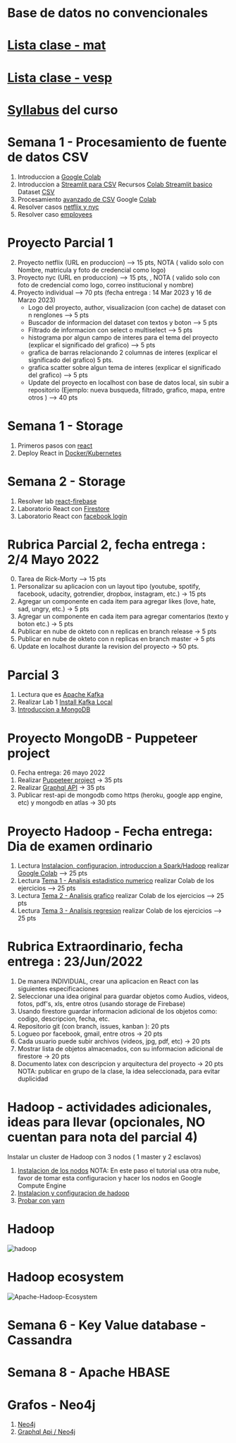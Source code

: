 # Base de datos no convencionales 
# [Lista clase - mat ](https://docs.google.com/spreadsheets/d/1dOm-NY6SsUxfwRUGWg7L3a67ItgLGb5osRW-cUIdIvA/edit?usp=sharing)

# [Lista clase - vesp](https://docs.google.com/spreadsheets/d/1aDId7xSsn4z9s0jkYY5f1whpYE5-utFabXUWKiKDMnA/edit?usp=sharing)

# [Syllabus](https://www.uv.mx/fei/plan-de-estudios/ingenieria-de-software/) del curso 

# Semana 1 - Procesamiento de fuente de datos CSV
1. Introduccion a [Google Colab](https://www.adictosaltrabajo.com/2019/06/04/google-colab-python-y-machine-learning-en-la-nube/)
2. Introduccion a [Streamlit para CSV](https://github.com/adsoftsito/nosql/blob/main/csv/Modulo_5_%20AplicacionWebdeCienciadedatos.pdf) Recursos [Colab Streamlit basico](https://github.com/adsoftsito/nosql/blob/main/csv/APRENDE_M5_sincronico.ipynb) Dataset [CSV](https://github.com/adsoftsito/nosql/blob/main/csv/dataset.csv)
3. Procesamiento [avanzado de CSV](https://github.com/adsoftsito/nosql/blob/main/csv/DSAModulo5_Profundiza_final_AdolfoCenteno_Feb2022.pdf) Google [Colab](https://github.com/adsoftsito/nosql/blob/main/csv/PROFUNDIZA_M5_AdolfoCenteno_Feb2022.ipynb)
4. Resolver casos [netflix y nyc](https://github.com/adsoftsito/nosql/blob/main/csv/LIVEMD5-Preparar%20para%20Aplicar_final.pdf)
5. Resolver caso [employees](https://github.com/adsoftsito/nosql/blob/main/csv/LIVE_DSAI_M5_Plan%20del%20Reto_AdolfoCenteno.pdf)

# Proyecto Parcial 1
2. Proyecto netflix  (URL en produccion) --> 15 pts, NOTA ( valido solo con Nombre, matricula y foto de credencial como logo)
4. Proyecto nyc  (URL en produccion) --> 15 pts, , NOTA ( valido solo con foto de credencial como logo, correo institucional y nombre)
5. Proyecto individual  --> 70 pts  (fecha entrega : 14 Mar 2023 y 16 de Marzo 2023)
   - Logo del proyecto, author, visualizacion (con cache) de dataset con n renglones --> 5 pts
   - Buscador de informacion del dataset con textos y boton --> 5 pts
   - Filtrado de informacion con select o multiselect --> 5 pts
   - histograma por algun campo de interes para el tema del proyecto  (explicar el significado del grafico) --> 5 pts
   - grafica de barras relacionando 2 columnas de interes (explicar el significado del grafico) 5 pts.
   - grafica scatter sobre algun tema de interes (explicar el significado del grafico) --> 5 pts
   - Update del proyecto en localhost con base de datos local, sin subir a repositorio (Ejemplo: nueva busqueda, filtrado, grafico, mapa, entre otros ) --> 40 pts

# Semana 1 - Storage
1. Primeros pasos con [react](https://www.udemy.com/course/react-js-para-principiantes-desde-cero-curso-gratuito/)
2. Deploy React in  [Docker/Kubernetes](https://docs.google.com/presentation/d/1YFgDfZ9FLu3dwyANWK_xfL54NgahGA8C/edit?usp=sharing&ouid=103318994033956699072&rtpof=true&sd=true)

# Semana 2 - Storage
1. Resolver lab [react-firebase](https://dev.to/itnext/how-to-do-image-upload-with-firebase-in-react-cpj)
2. Laboratorio React con [Firestore](https://bezkoder.com/react-firestore-crud/)
3. Laboratorio React con [facebook login](https://www.djamware.com/post/5e6d6a9a05efef95f94c4aed/reactjs-tutorial-facebook-login-example)

# Rubrica Parcial 2, fecha entrega : 2/4 Mayo 2022
0. Tarea de Rick-Morty --> 15 pts 
1. Personalizar su aplicacion con un layout tipo (youtube, spotify, facebook, udacity, gotrendier, dropbox, instagram, etc.) -> 15 pts
3. Agregar un componente en cada item para agregar likes (love, hate, sad, ungry, etc.) -> 5 pts
4. Agregar un componente en cada item para agregar comentarios (texto y boton etc.) -> 5 pts
5. Publicar en nube de okteto con n replicas en branch release  -> 5 pts
6. Publicar en nube de okteto con n replicas en branch master  -> 5 pts
7. Update en localhost durante la revision del proyecto -> 50 pts.


# Parcial 3 
1. Lectura que es [Apache Kafka](https://www.redhat.com/es/topics/integration/what-is-apache-kafka)
2. Realizar Lab 1 [Install Kafka Local](https://kafka.apache.org/quickstart#quickstart_kafkaconnect)
3. [Introduccion a MongoDB](https://github.com/adsoftsito/iotec/blob/master/day1/iotec_day_1.pdf)

# Proyecto MongoDB - Puppeteer project
0. Fecha entrega: 26 mayo 2022
1. Realizar [Puppeteer project](https://alotama.com/blog/como-scrapear-usando-puppeteer-js-paso-a-paso) -> 35 pts
2. Realizar [Graphql API](https://alotama.com/blog/conectarse-a-mongodb-desde-graphql) -> 35 pts
3. Publicar rest-api de mongodb como https (heroku, google app engine, etc) y mongodb en atlas -> 30 pts

# Proyecto Hadoop - Fecha entrega: Dia de examen ordinario
1. Lectura [Instalacion, configuracion, introduccion a Spark/Hadoop](https://github.com/adsoftsito/nosql/blob/main/hadoop/bigData_LIVEDSA10A01_Aprender.pdf) realizar [Google Colab](https://github.com/adsoftsito/nosql/blob/main/hadoop/getting_started_with_pyspark_Colab_May2022.ipynb)  --> 25 pts
2. Lectura  [Tema 1 - Analisis estadistico numerico](https://github.com/adsoftsito/nosql/blob/main/hadoop/tema1/tema_1_1_analisis_estadistico_numerico.pdf) realizar Colab de los ejercicios   --> 25 pts
3. Lectura  [Tema 2 - Analisis grafico](https://github.com/adsoftsito/nosql/blob/main/hadoop/tema2/tema1_2_analisis_grafico_informacion.pdf) realizar Colab de los ejercicios   --> 25 pts
4. Lectura  [Tema 3 - Analisis regresion](https://github.com/adsoftsito/nosql/blob/main/hadoop/tema3/tema1_3_analisis_regresion_spark.pdf) realizar Colab de los ejercicios   --> 25 pts

# Rubrica Extraordinario, fecha entrega : 23/Jun/2022
1. De manera INDIVIDUAL, crear una aplicacion en React con las siguientes especificaciones 
2. Seleccionar una idea original para guardar objetos como Audios, videos, fotos, pdf's, xls, entre otros (usando storage de Firebase)
3. Usando firestore guardar informacion adicional de los objetos como: codigo, descripcion, fecha, etc. 
4. Repositorio git (con branch, issues, kanban ): 20 pts
5. Logueo por facebook, gmail, entre otros -> 20 pts
6. Cada usuario puede subir archivos (videos, jpg, pdf, etc) -> 20 pts
7. Mostrar lista de objetos almacenados, con su informacion adicional de firestore -> 20 pts
8. Documento latex con descripcion y arquitectura del proyecto -> 20 pts
NOTA: publicar en grupo de la clase, la idea seleccionada, para evitar duplicidad



# Hadoop - actividades adicionales, ideas para llevar (opcionales, NO cuentan para nota del parcial 4)
Instalar un cluster de Hadoop con 3 nodos ( 1 master y 2 esclavos)
1. [Instalacion de los nodos](https://www.linode.com/docs/guides/getting-started/) 
   NOTA: En este paso el tutorial usa otra nube, favor de tomar esta configuracion y hacer los nodos en Google Compute Engine
2. [Instalacion y configuracion de hadoop](https://www.linode.com/docs/guides/how-to-install-and-set-up-hadoop-cluster/) 
3. [Probar con yarn]() 

# Hadoop
![hadoop](https://user-images.githubusercontent.com/11464353/109611299-a5121780-7af3-11eb-8187-657001405a58.png)

# Hadoop ecosystem
![Apache-Hadoop-Ecosystem](https://user-images.githubusercontent.com/11464353/109611696-3d100100-7af4-11eb-8139-42ff41c8a6b9.png)


# Semana 6 - Key Value database - Cassandra
# Semana 8 - Apache HBASE
# Grafos - Neo4j
1. [Neo4j](https://neo4j.com/developer/get-started/)
2. [Graphql Api / Neo4j](https://neo4j.com/developer/graphql/)
